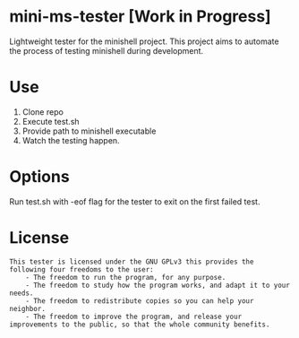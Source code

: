 # mini-ms-tester [Work in Progress]
Lightweight tester for the minishell project.
This project aims to automate the process of testing minishell during development.

# Use
1. Clone repo
2. Execute test.sh
3. Provide path to minishell executable
3. Watch the testing happen.

# Options
Run test.sh with -eof flag for the tester to exit on the first failed test. 

# License
	This tester is licensed under the GNU GPLv3 this provides the following four freedoms to the user:	
		- The freedom to run the program, for any purpose.
		- The freedom to study how the program works, and adapt it to your needs.
		- The freedom to redistribute copies so you can help your neighbor.
		- The freedom to improve the program, and release your improvements to the public, so that the whole community benefits.
